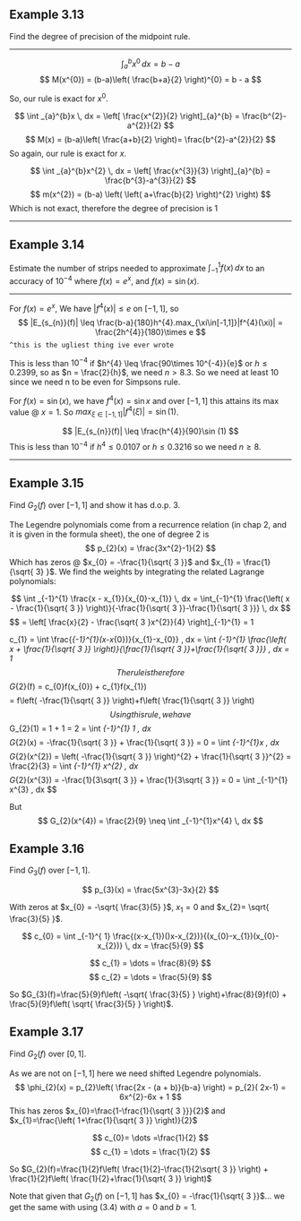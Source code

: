 
## Example 3.13

Find the degree of precision of the midpoint rule. 

---

$$
\int _{a}^{b} x ^{ 0}  \, dx = b -a
$$
$$
M(x^{0}) = (b-a)\left( \frac{b+a}{2} \right)^{0} = b - a
$$

So, our rule is exact for $x^{0}$.

$$
\int _{a}^{b}x \, dx = \left[ \frac{x^{2}}{2} \right]_{a}^{b} = \frac{b^{2}-a^{2}}{2}
$$
$$
M(x) = (b-a)\left( \frac{a+b}{2} \right)= \frac{b^{2}-a^{2}}{2}
$$
So again, our rule is exact for $x$.

$$
\int _{a}^{b}x^{2} \, dx  = \left[ \frac{x^{3}}{3} \right]_{a}^{b} = \frac{b^{3}-a^{3}}{2}
$$
$$
m(x^{2}) = (b-a) \left( \left( a+\frac{b}{2} \right)^{2} \right)
$$
Which is not exact, therefore the degree of precision is 1 

---

## Example 3.14

Estimate the number of strips needed to approximate $\int _{-1}^{1}f(x) \, dx$ to an accuracy of $10^{-4}$ where $f(x) = e^{x}$, and $f(x) = \sin (x)$.

---


For $f(x) = e^{ x }$, We have $|f^{4}(x)| \leq e$ on $[-1,1]$, so $$
|E_{s_{n}}(f)| \leq \frac{b-a}{180}h^{4}.max_{\xi\in[-1,1]}|f^{4}(\xi)| = \frac{2h^{4}}{180}\times e
$$
`^this is the ugliest thing ive ever wrote`

This is less than $10^{-4}$ if $h^{4} \leq \frac{90\times 10^{-4}}{e}$ or $h \leq 0.2399$, so as $n = \frac{2}{h}$, we need $n > 8.3$. So we need at least 10 since we need n to be even for Simpsons rule.


For $f(x) = \sin (x)$, we have $f^{4}(x) = \sin x$ and over $[-1,1]$ this attains its max value @ $x = 1$.
So $max_{\xi\in[-1,1]}|f^{4}(\xi)| = \sin (1)$.

$$
|E_{s_{n}}(f)| \leq \frac{h^{4}}{90}\sin (1)
$$
This is less than $10^{-4}$ if $h^{4}\leq 0.0107$ or $h\leq 0.3216$ so we need $n\geq 8$.

---

## Example 3.15

Find $G_{2}(f)$ over $[-1,1]$ and show it has d.o.p. 3.

The Legendre polynomials come from a recurrence relation (in chap 2, and it is given in the formula sheet), the one of degree 2 is $$
p_{2}(x) = \frac{3x^{2}-1}{2}
$$
Which has zeros @ $x_{0}  = -\frac{1}{\sqrt{ 3 }}$ and $x_{1} = \frac{1}{\sqrt{ 3} }$. We find the weights by integrating the related Lagrange polynomials:

$$
\int _{-1}^{1} \frac{x - x_{1}}{x_{0}-x_{1}} \, dx  = \int_{-1}^{1} \frac{\left( x - \frac{1}{\sqrt{ 3 }} \right)}{-\frac{1}{\sqrt{ 3 }}-\frac{1}{\sqrt{ 3 }}} \, dx 
$$
$$
= \left[ \frac{x}{2} - \frac{\sqrt{ 3 }x^{2}}{4} \right]_{-1}^{1} = 1

$$
$$
c_{1} = \int \frac{_{-1}^{1}(x-x_{0})}{x_{1}-x_{0}} \, dx = \int _{-1}^{1} \frac{\left( x + \frac{1}{\sqrt{ 3 }} \right)}{\frac{1}{\sqrt{ 3 }}+\frac{1}{\sqrt{ 3 }}} \, dx  = 1
$$
The rule is therefore $$
G_{2}(f) = c_{0}f(x_{0}) + c_{1}f(x_{1})
$$
$$
= f\left( -\frac{1}{\sqrt{ 3 }} \right)+f\left( \frac{1}{\sqrt{ 3 }} \right)
$$
Using this rule, we  have $$
G_{2}(1) = 1 + 1 = 2 = \int _{-1}^{1} 1 \, dx
$$$$
G_{2}(x) = -\frac{1}{\sqrt{ 3 }} + \frac{1}{\sqrt{ 3 }} = 0 = \int _{-1}^{1}x \, dx
$$
$$
G_{2}(x^{2}) = \left( -\frac{1}{\sqrt{ 3 }} \right)^{2} + \frac{1}{\sqrt{ 3 }}^{2} = \frac{2}{3} = \int _{-1}^{1} x^{2} \, dx 
$$
$$
G_{2}(x^{3}) = -\frac{1}{3\sqrt{ 3 }} + \frac{1}{3\sqrt{ 3 }} = 0 = \int _{-1}^{1} x^{3} \, dx 
$$

But
$$
G_{2}(x^{4}) = \frac{2}{9} \neq \int _{-1}^{1}x^{4} \, dx 
$$

## Example 3.16

Find $G_{3}(f)$ over $[-1,1]$.

$$
p_{3}(x) = \frac{5x^{3}-3x}{2}
$$

With zeros at $x_{0} = -\sqrt{ \frac{3}{5} }$, $x_{1} = 0$ and $x_{2}= \sqrt{ \frac{3}{5} }$.

$$
c_{0} = \int _{-1}^{ 1} \frac{(x-x_{1})()x-x_{2})}{(x_{0}-x_{1})(x_{0}-x_{2})} \, dx = \frac{5}{9}
$$


$$
c_{1} = \dots = \frac{8}{9}
$$
$$
c_{2} = \dots = \frac{5}{9}
$$

So $G_{3}(f)=\frac{5}{9}f\left( -\sqrt{ \frac{3}{5} } \right)+\frac{8}{9}f(0) + \frac{5}{9}f\left( \sqrt{ \frac{3}{5} } \right)$.

## Example 3.17

Find $G_{2}(f)$ over $[0,1]$.

As we are not on $[-1,1]$ here we need shifted Legendre polynomials.
$$
\phi_{2}(x) = p_{2}\left( \frac{2x - (a + b)}{b-a} \right) = p_{2}( 2x-1) = 6x^{2}-6x + 1
$$
This has zeros $x_{0}=\frac{1-\frac{1}{\sqrt{ 3 }}}{2}$ and $x_{1}=\frac{\left( 1+\frac{1}{\sqrt{ 3 }} \right)}{2}$

$$
c_{0}= \dots  =\frac{1}{2}
$$
$$
c_{1} = \dots = \frac{1}{2}
$$

So $G_{2}(f)=\frac{1}{2}f\left( \frac{1}{2}-\frac{1}{2\sqrt{ 3 }} \right) + \frac{1}{2}f\left( \frac{1}{2}+\frac{1}{\sqrt{ 3 }} \right)$

Note that given that $G_{2}(f)$ on $[-1,1]$ has $x_{0} = -\frac{1}{\sqrt{ 3 }}$... we get the same with using (3.4) with $a = 0$ and $b = 1$.